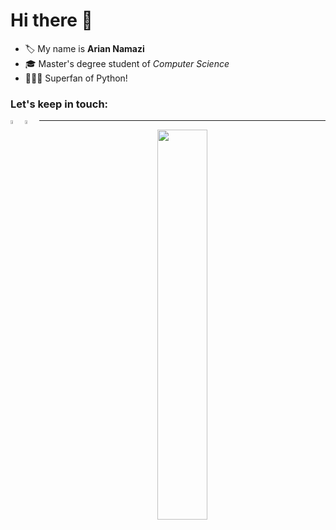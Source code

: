 <h1>Hi there 👋</h1>

- 🏷️  My name is <b>Arian Namazi</b>
- 🎓  Master's degree student of <i>Computer Science</i>
- 👨🏻‍💻  Superfan of Python!

<h3 align="left">Let's keep in touch:</h3>

<p align="left">
    
  <a href="mailto: arian.namazi7@gmail.com">
        <img align="left" 
             alt="email"
             title="Email"
             width="4%" 
             src="https://cdn-icons-png.flaticon.com/512/732/732200.png">
    </a>
    
    
  <a href="https://www.linkedin.com/in/arian-namazi/">
        <img align="left" 
             alt="linkedin" 
             title="LinkedIn"
             width="4%" 
             src="https://cdn2.iconfinder.com/data/icons/social-media-2285/512/1_Linkedin_unofficial_colored_svg-512.png">
    </a>
  
  <!-- <a href="https://www.researchgate.net/profile/">
        <img align="left" 
             alt="researchgate"
             title="ResearchGate"
             width="4%" 
             src="https://cdn.icon-icons.com/icons2/2108/PNG/512/researchgate_icon_130843.png">
    </a> -->
</p>

---

<p align="center">
    <a href="#">
        <img
            width="40%"
            src="https://github-readme-stats.vercel.app/api/top-langs/?username=namazia0&layout=compact&include_all_commits=true&show_icons=true&theme=tokyonight&custom_title=Most+Used+Languages"
        />
        </a>
</p>

